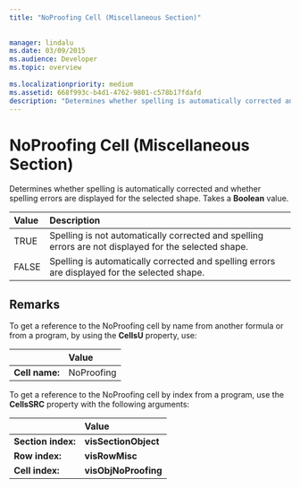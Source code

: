 ```yaml
---
title: "NoProofing Cell (Miscellaneous Section)"
 
 
manager: lindalu
ms.date: 03/09/2015
ms.audience: Developer
ms.topic: overview
 
ms.localizationpriority: medium
ms.assetid: 668f993c-b4d1-4762-9801-c578b17fdafd
description: "Determines whether spelling is automatically corrected and whether spelling errors are displayed for the selected shape. Takes a Boolean value."
---
```


# NoProofing Cell (Miscellaneous Section)

Determines whether spelling is automatically corrected and whether spelling errors are displayed for the selected shape. Takes a **Boolean** value. 
  
|**Value**|**Description**|
|:-----|:-----|
|TRUE  <br/> |Spelling is not automatically corrected and spelling errors are not displayed for the selected shape. |
|FALSE  <br/> |Spelling is automatically corrected and spelling errors are displayed for the selected shape. |
   
## Remarks

To get a reference to the NoProofing cell by name from another formula or from a program, by using the **CellsU** property, use: 
  
||Value |
|:-----|:-----|
|**Cell name:**  <br/> |NoProofing  <br/> |
   
To get a reference to the NoProofing cell by index from a program, use the **CellsSRC** property with the following arguments: 
  
||Value |
|:-----|:-----|
|**Section index:**  <br/> |**visSectionObject** <br/> |
|**Row index:**  <br/> |**visRowMisc** <br/> |
|**Cell index:**  <br/> |**visObjNoProofing** <br/> |
   

